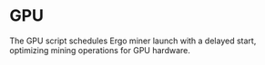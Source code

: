 # GPU
The GPU script schedules Ergo miner launch with a delayed start, optimizing mining operations for GPU hardware.
